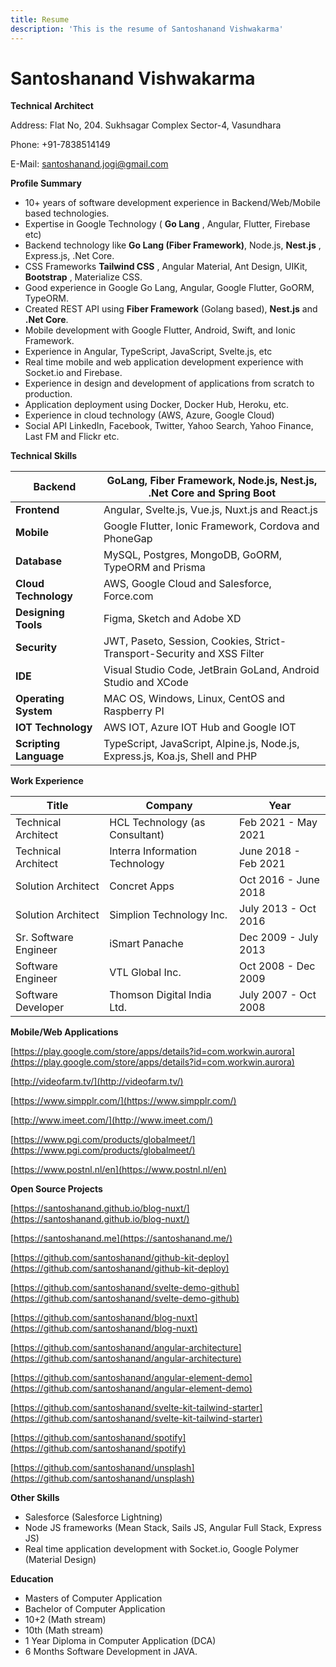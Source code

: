 ```yaml
---
title: Resume
description: 'This is the resume of Santoshanand Vishwakarma'
---
```


# **Santoshanand Vishwakarma**
<b>Technical Architect</b>
<div class="address">

Address: Flat No, 204. Sukhsagar Complex Sector-4, Vasundhara

Phone: +91-7838514149

E-Mail: [santoshanand.jogi@gmail.com](mailto:santoshanand.jogi@gmail.com)

</div>

**Profile Summary**

- 10+ years of software development experience in Backend/Web/Mobile based technologies.
- Expertise in Google Technology ( **Go Lang** , Angular, Flutter, Firebase etc)
- Backend technology like **Go Lang (Fiber Framework)**, Node.js, **Nest.js** , Express.js, .Net Core.
- CSS Frameworks **Tailwind CSS** , Angular Material, Ant Design, UIKit, **Bootstrap** , Materialize CSS.
- Good experience in Google Go Lang, Angular, Google Flutter, GoORM, TypeORM.
- Created REST API using **Fiber Framework** (Golang based), **Nest.js** and **.Net Core**.
- Mobile development with Google Flutter, Android, Swift, and Ionic Framework.
- Experience in Angular, TypeScript, JavaScript, Svelte.js, etc
- Real time mobile and web application development experience with Socket.io and Firebase.
- Experience in design and development of applications from scratch to production.
- Application deployment using Docker, Docker Hub, Heroku, etc.
- Experience in cloud technology (AWS, Azure, Google Cloud)
- Social API LinkedIn, Facebook, Twitter, Yahoo Search, Yahoo Finance, Last FM and Flickr etc.

**Technical Skills**

| **Backend** | GoLang, Fiber Framework, Node.js, Nest.js, .Net Core and Spring Boot |
| --- | --- |
| **Frontend** | Angular, Svelte.js, Vue.js, Nuxt.js and React.js |
| **Mobile** | Google Flutter, Ionic Framework, Cordova and PhoneGap |
| **Database** | MySQL, Postgres, MongoDB, GoORM, TypeORM and Prisma |
| **Cloud Technology** | AWS, Google Cloud and Salesforce, Force.com |
| **Designing Tools** | Figma, Sketch and Adobe XD |
| **Security** | JWT, Paseto, Session, Cookies, Strict-Transport-Security and XSS Filter |
| **IDE** | Visual Studio Code, JetBrain GoLand, Android Studio and XCode |
| **Operating System** | MAC OS, Windows, Linux, CentOS and Raspberry PI |
| **IOT Technology** | AWS IOT, Azure IOT Hub and Google IOT |
| **Scripting Language** | TypeScript, JavaScript, Alpine.js, Node.js, Express.js, Koa.js, Shell and PHP |

**Work Experience**

| **Title** | **Company** | **Year** |
| --- | --- | --- |
| Technical Architect | HCL Technology (as Consultant) | Feb 2021 - May 2021 |
| Technical Architect | Interra Information Technology | June 2018 - Feb 2021 |
| Solution Architect | Concret Apps | Oct 2016 - June 2018 |
| Solution Architect | Simplion Technology Inc. | July 2013 - Oct 2016 |
| Sr. Software Engineer | iSmart Panache | Dec 2009 - July 2013 |
| Software Engineer | VTL Global Inc. | Oct 2008 - Dec 2009 |
| Software Developer | Thomson Digital India Ltd. |July 2007 - Oct 2008 |

**Mobile/Web Applications**

<div class="text-sm">

[https://play.google.com/store/apps/details?id=com.workwin.aurora](https://play.google.com/store/apps/details?id=com.workwin.aurora)

[http://videofarm.tv/](http://videofarm.tv/)

[https://www.simpplr.com/](https://www.simpplr.com/)

[http://www.imeet.com/](http://www.imeet.com/)

[https://www.pgi.com/products/globalmeet/](https://www.pgi.com/products/globalmeet/)

[https://www.postnl.nl/en](https://www.postnl.nl/en)
</div>

**Open Source Projects**

<div class=" text-sm">

[https://santoshanand.github.io/blog-nuxt/](https://santoshanand.github.io/blog-nuxt/)

[https://santoshanand.me](https://santoshanand.me/)

[https://github.com/santoshanand/github-kit-deploy](https://github.com/santoshanand/github-kit-deploy)

[https://github.com/santoshanand/svelte-demo-github](https://github.com/santoshanand/svelte-demo-github)

[https://github.com/santoshanand/blog-nuxt](https://github.com/santoshanand/blog-nuxt)

[https://github.com/santoshanand/angular-architecture](https://github.com/santoshanand/angular-architecture)

[https://github.com/santoshanand/angular-element-demo](https://github.com/santoshanand/angular-element-demo)

[https://github.com/santoshanand/svelte-kit-tailwind-starter](https://github.com/santoshanand/svelte-kit-tailwind-starter)

[https://github.com/santoshanand/spotify](https://github.com/santoshanand/spotify)

[https://github.com/santoshanand/unsplash](https://github.com/santoshanand/unsplash)

<div>

**Other Skills**

- Salesforce (Salesforce Lightning)
- Node JS frameworks (Mean Stack, Sails JS, Angular Full Stack, Express JS)
- Real time application development with Socket.io, Google Polymer (Material Design)

**Education**

- Masters of Computer Application
- Bachelor of Computer Application
- 10+2 (Math stream)
- 10th (Math stream)
- 1 Year  Diploma in Computer Application (DCA)
- 6 Months Software Development in JAVA.